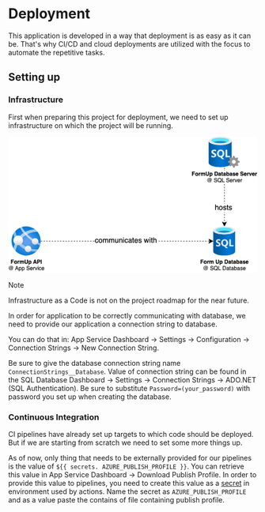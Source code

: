 # Deployment

This application is developed in a way that deployment is as easy as it can be. That's why CI/CD and cloud 
deployments are utilized with the focus to automate the repetitive tasks.

## Setting up
### Infrastructure
First when preparing this project for deployment, we need to set up infrastructure on which the project will be 
running. 

![Cloud architecture](_assets/CloudArchitecture.png)

> [!NOTE]  
> Infrastructure as a Code is not on the project roadmap for the near future.

In order for application to be correctly communicating with database, we need to provide our application a 
connection string to database. 

You can do that in: App Service Dashboard → Settings → Configuration → Connection 
Strings → New Connection String. 

Be sure to give the database connection string name `ConnectionStrings__Database`. Value of connection string can be 
found in the SQL Database Dashboard → Settings → Connection Strings → ADO.NET (SQL Authentication). Be sure to 
substitute `Password=(your_password)` with password you set up when creating the database. 
 


### Continuous Integration
CI pipelines have already set up targets to which code should be deployed. But if we are starting from scratch we 
need to set some more things up. 

As of now, only thing that needs to be externally provided for our pipelines is the value of `${{ secrets.
AZURE_PUBLISH_PROFILE }}`. You can retrieve this value in App Service Dashboard → Download Publish Profile. In order 
to provide this value to pipelines, you need to create this value as a [secret](https://docs.github.com/en/actions/security-guides/using-secrets-in-github-actions) in environment used by actions. Name the secret as 
`AZURE_PUBLISH_PROFILE` and as a value paste the contains of file containing publish profile. 